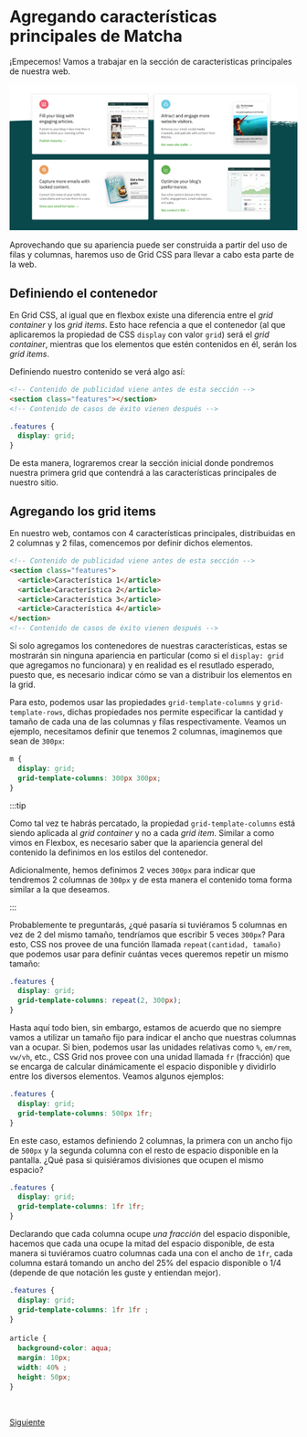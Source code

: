 # Agregando características principales de Matcha

¡Empecemos! Vamos a trabajar en la sección de características principales de
nuestra web.

![Características principales](../assets/features.png)

Aprovechando que su apariencia puede ser construida a partir del uso de filas y
columnas, haremos uso de Grid CSS para llevar a cabo esta parte de la web.

## Definiendo el contenedor

En Grid CSS, al igual que en flexbox existe una diferencia entre el _grid container_
y los _grid items_. Esto hace refencia a que el contenedor (al que aplicaremos
la propiedad de CSS `display` con valor `grid`) será el _grid container_,
mientras que los elementos que estén contenidos en él, serán los _grid items_.

Definiendo nuestro contenido se verá algo así:

```html
<!-- Contenido de publicidad viene antes de esta sección -->
<section class="features"></section>
<!-- Contenido de casos de éxito vienen después -->
```

```css
.features {
  display: grid;
}
```

De esta manera, lograremos crear la sección inicial donde pondremos nuestra
primera grid que contendrá a las características principales de nuestro sitio.

## Agregando los grid items

En nuestro web, contamos con 4 características principales, distribuidas en 2
columnas y 2 filas, comencemos por definir dichos elementos.

```html
<!-- Contenido de publicidad viene antes de esta sección -->
<section class="features">
  <article>Característica 1</article>
  <article>Característica 2</article>
  <article>Característica 3</article>
  <article>Característica 4</article>
</section>
<!-- Contenido de casos de éxito vienen después -->
```

Si solo agregamos los contenedores de nuestras características, estas se
mostrarán sin ninguna apariencia en particular (como si el `display: grid` que
agregamos no funcionara) y en realidad es el resutlado esperado, puesto que,
es necesario indicar cómo se van a distribuir los elementos en la grid.

Para esto, podemos usar las propiedades `grid-template-columns` y `grid-template-rows`,
dichas propiedades nos permite especificar la cantidad y tamaño de cada una de
las columnas y filas respectivamente. Veamos un ejemplo, necesitamos definir que
tenemos 2 columnas, imaginemos que sean de `300px`:

```css
m {
  display: grid;
  grid-template-columns: 300px 300px;
}
```

:::tip

Como tal vez te habrás percatado, la propiedad `grid-template-columns` está
siendo aplicada al _grid container_ y no a cada _grid item_. Similar a como
vimos en Flexbox, es necesario saber que la apariencia general del contenido la
definimos en los estilos del contenedor.

Adicionalmente, hemos definimos 2 veces `300px` para indicar que tendremos 2
columnas de `300px` y de esta manera el contenido toma forma similar a la que
deseamos.

:::

Probablemente te preguntarás, ¿qué pasaría si tuviéramos 5 columnas en vez de 2
del mismo tamaño, tendríamos que escribir 5 veces `300px`? Para esto, CSS nos
provee de una función llamada `repeat(cantidad, tamaño)` que podemos usar para
definir cuántas veces queremos repetir un mismo tamaño:

```css
.features {
  display: grid;
  grid-template-columns: repeat(2, 300px);
}
```

Hasta aquí todo bien, sin embargo, estamos de acuerdo que no siempre vamos a
utilizar un tamaño fijo para indicar el ancho que nuestras columnas van a ocupar.
Si bien, podemos usar las unidades relativas como `%`, `em/rem`, `vw/vh`, etc.,
CSS Grid nos provee con una unidad llamada `fr` (fracción) que se encarga de
calcular dinámicamente el espacio disponible y dividirlo entre los diversos
elementos. Veamos algunos ejemplos:

```css
.features {
  display: grid;
  grid-template-columns: 500px 1fr;
}
```

En este caso, estamos definiendo 2 columnas, la primera con un ancho fijo de
`500px` y la segunda columna con el resto de espacio disponible en la pantalla.
¿Qué pasa si quisiéramos divisiones que ocupen el mismo espacio?

```css
.features {
  display: grid;
  grid-template-columns: 1fr 1fr;
}
```

Declarando que cada columna ocupe _una fracción_ del espacio disponible, hacemos
que cada una ocupe la mitad del espacio disponible, de esta manera si tuviéramos
cuatro columnas cada una con el ancho de `1fr`, cada columna estará tomando un
ancho del 25% del espacio disponible o 1/4 (depende de que notación les guste y
entiendan mejor).

```css
.features {
  display: grid;
  grid-template-columns: 1fr 1fr ;
}

article {
  background-color: aqua;
  margin: 10px;
  width: 40% ;
  height: 50px;
}
```

<br/>

[Siguiente](../reto-03)